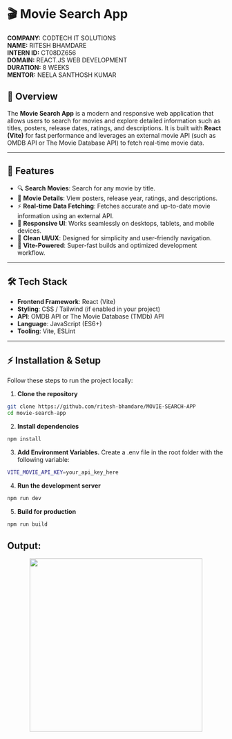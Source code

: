 # 🎬 Movie Search App

**COMPANY:** CODTECH IT SOLUTIONS  
**NAME:** RITESH BHAMDARE   
**INTERN ID:** CT08DZ656  
**DOMAIN:** REACT.JS WEB DEVELOPMENT  
**DURATION:** 8 WEEKS  
**MENTOR:** NEELA SANTHOSH KUMAR  

## 🌟 Overview

The **Movie Search App** is a modern and responsive web application that allows users to search for movies and explore detailed information such as titles, posters, release dates, ratings, and descriptions. It is built with **React (Vite)** for fast performance and leverages an external movie API (such as OMDB API or The Movie Database API) to fetch real-time movie data.

---

## 🌟 Features

- 🔍 **Search Movies**: Search for any movie by title.
- 🎥 **Movie Details**: View posters, release year, ratings, and descriptions.
- ⚡ **Real-time Data Fetching**: Fetches accurate and up-to-date movie information using an external API.
- 📱 **Responsive UI**: Works seamlessly on desktops, tablets, and mobile devices.
- 🎨 **Clean UI/UX**: Designed for simplicity and user-friendly navigation.
- 🚀 **Vite-Powered**: Super-fast builds and optimized development workflow.

---

## 🛠️ Tech Stack

- **Frontend Framework**: React (Vite)
- **Styling**: CSS / Tailwind (if enabled in your project)
- **API**: OMDB API or The Movie Database (TMDb) API
- **Language**: JavaScript (ES6+)
- **Tooling**: Vite, ESLint

---

## ⚡ Installation & Setup

Follow these steps to run the project locally:

1. **Clone the repository**
```bash
git clone https://github.com/ritesh-bhamdare/MOVIE-SEARCH-APP
cd movie-search-app
```
2. **Install dependencies**
```bash
npm install
```
3. **Add Environment Variables.**
Create a .env file in the root folder with the following variable:
```bash
VITE_MOVIE_API_KEY=your_api_key_here
```
4. **Run the development server**
```bash
npm run dev
```
5. **Build for production**
```bash
npm run build
```
## Output:

<p align="center">
  <img src="https://github.com/user-attachments/assets/36352360-f92b-46af-8826-112fd886f14e" width="400" />
</p>
